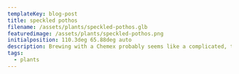 ```yaml
---
templateKey: blog-post
title: speckled pothos
filename: /assets/plants/speckled-pothos.glb
featuredimage: /assets/plants/speckled-pothos.png
initialposition: 110.3deg 65.88deg auto
description: Brewing with a Chemex probably seems like a complicated, time-consuming ordeal, but once you get used to the process, it becomes a soothing ritual that's worth the effort every time.
tags:
  - plants
---
```

